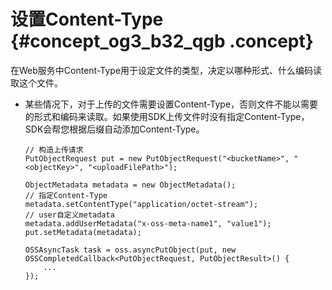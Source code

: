 # 设置Content-Type {#concept_og3_b32_qgb .concept}

在Web服务中Content-Type用于设定文件的类型，决定以哪种形式、什么编码读取这个文件。

-   某些情况下，对于上传的文件需要设置Content-Type，否则文件不能以需要的形式和编码来读取。如果使用SDK上传文件时没有指定Content-Type，SDK会帮您根据后缀自动添加Content-Type。

    ```language-java
    // 构造上传请求
    PutObjectRequest put = new PutObjectRequest("<bucketName>", "<objectKey>", "<uploadFilePath>");
    
    ObjectMetadata metadata = new ObjectMetadata();
    // 指定Content-Type
    metadata.setContentType("application/octet-stream");
    // user自定义metadata
    metadata.addUserMetadata("x-oss-meta-name1", "value1");
    put.setMetadata(metadata);
    
    OSSAsyncTask task = oss.asyncPutObject(put, new OSSCompletedCallback<PutObjectRequest, PutObjectResult>() {
    	...
    });
    
    ```


